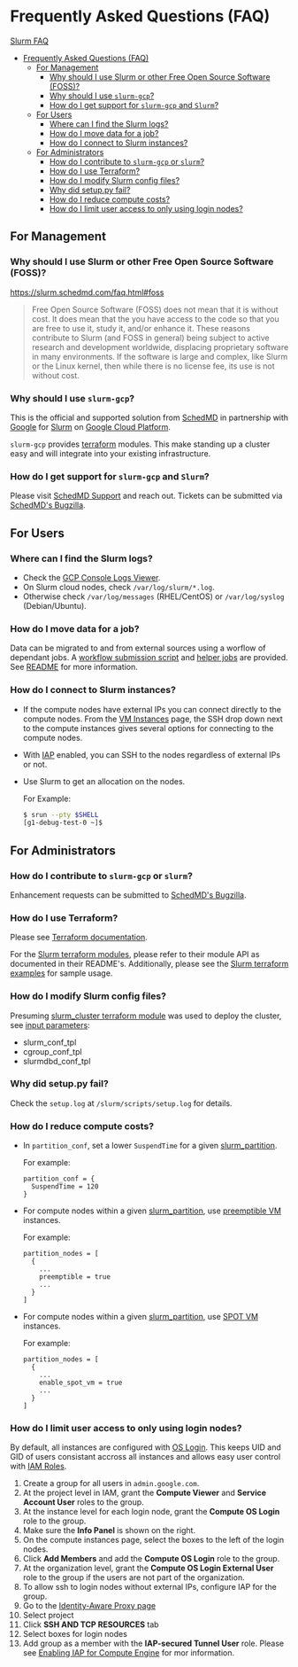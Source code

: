 # Frequently Asked Questions (FAQ)

[Slurm FAQ](https://slurm.schedmd.com/faq.html)

<!-- mdformat-toc start --slug=github --no-anchors --maxlevel=6 --minlevel=1 -->

- [Frequently Asked Questions (FAQ)](#frequently-asked-questions-faq)
  - [For Management](#for-management)
    - [Why should I use Slurm or other Free Open Source Software (FOSS)?](#why-should-i-use-slurm-or-other-free-open-source-software-foss)
    - [Why should I use `slurm-gcp`?](#why-should-i-use-slurm-gcp)
    - [How do I get support for `slurm-gcp` and `Slurm`?](#how-do-i-get-support-for-slurm-gcp-and-slurm)
  - [For Users](#for-users)
    - [Where can I find the Slurm logs?](#where-can-i-find-the-slurm-logs)
    - [How do I move data for a job?](#how-do-i-move-data-for-a-job)
    - [How do I connect to Slurm instances?](#how-do-i-connect-to-slurm-instances)
  - [For Administrators](#for-administrators)
    - [How do I contribute to `slurm-gcp` or `slurm`?](#how-do-i-contribute-to-slurm-gcp-or-slurm)
    - [How do I use Terraform?](#how-do-i-use-terraform)
    - [How do I modify Slurm config files?](#how-do-i-modify-slurm-config-files)
    - [Why did setup.py fail?](#why-did-setuppy-fail)
    - [How do I reduce compute costs?](#how-do-i-reduce-compute-costs)
    - [How do I limit user access to only using login nodes?](#how-do-i-limit-user-access-to-only-using-login-nodes)

<!-- mdformat-toc end -->

## For Management

### Why should I use Slurm or other Free Open Source Software (FOSS)?

https://slurm.schedmd.com/faq.html#foss

> Free Open Source Software (FOSS) does not mean that it is without cost.
> It does mean that the you have access to the code so that you are free to use it, study it, and/or enhance it.
> These reasons contribute to Slurm (and FOSS in general) being subject to active research and development worldwide, displacing proprietary software in many environments.
> If the software is large and complex, like Slurm or the Linux kernel, then while there is no license fee, its use is not without cost.

### Why should I use `slurm-gcp`?

This is the official and supported solution from [SchedMD](https://www.schedmd.com/) in partnership with [Google](https://about.google/) for [Slurm](./glossary.md#slurm) on [Google Cloud Platform](./glossary.md#gcp).

`slurm-gcp` provides [terraform](./glossary.md#terraform) modules.
This make standing up a cluster easy and will integrate into your existing infrastructure.

### How do I get support for `slurm-gcp` and `Slurm`?

Please visit [SchedMD Support](https://www.schedmd.com/support.php) and reach out.
Tickets can be submitted via [SchedMD's Bugzilla](https://bugs.schedmd.com).

## For Users

### Where can I find the Slurm logs?

- Check the [GCP Console Logs Viewer](https://console.cloud.google.com/logs/viewer).
- On Slurm cloud nodes, check `/var/log/slurm/*.log`.
- Otherwise check `/var/log/messages` (RHEL/CentOS) or `/var/log/syslog` (Debian/Ubuntu).

### How do I move data for a job?

Data can be migrated to and from external sources using a worflow of dependant jobs.
A [workflow submission script](../jobs/submit_workflow.py.py) and [helper jobs](../jobs/data_migrate/) are provided.
See [README](../jobs/README.md) for more information.

### How do I connect to Slurm instances?

- If the compute nodes have external IPs you can connect directly to the compute nodes.
  From the [VM Instances](https://console.cloud.google.com/compute/instances) page, the SSH drop down next to the compute instances gives several options for connecting to the compute nodes.

- With [IAP](https://cloud.google.com/iap/docs/enabling-compute-howto) enabled, you can SSH to the nodes regardless of external IPs or not.

- Use Slurm to get an allocation on the nodes.

  For Example:

  ```sh
  $ srun --pty $SHELL
  [g1-debug-test-0 ~]$

  ```

## For Administrators

### How do I contribute to `slurm-gcp` or `slurm`?

Enhancement requests can be submitted to [SchedMD's Bugzilla](https://bugs.schedmd.com).

### How do I use Terraform?

Please see [Terraform documentation](https://learn.hashicorp.com/collections/terraform/gcp-get-started).

For the [Slurm terraform modules](../terraform/modules/), please refer to their module API as documented in their README's. Additionally, please see the [Slurm terraform examples](../terraform/examples/) for sample usage.

### How do I modify Slurm config files?

Presuming [slurm_cluster terraform module](../terraform/modules/slurm_cluster/README.md) was used to deploy the cluster, see [input parameters](../terraform/modules/slurm_cluster/README_TF.md#inputs):

- slurm_conf_tpl
- cgroup_conf_tpl
- slurmdbd_conf_tpl

### Why did setup.py fail?

Check the `setup.log` at `/slurm/scripts/setup.log` for details.

### How do I reduce compute costs?

- In `partition_conf`, set a lower `SuspendTime` for a given [slurm_partition](../terraform/modules/slurm_partition/README.md).

  For example:

  ```hcl
  partition_conf = {
    SuspendTime = 120
  }
  ```

- For compute nodes within a given [slurm_partition](../terraform/modules/slurm_partition/README.md), use [preemptible VM](./glossary.md#preemptible-vm) instances.

  For example:

  ```hcl
  partition_nodes = [
    {
      ...
      preemptible = true
      ...
    }
  ]
  ```

- For compute nodes within a given [slurm_partition](../terraform/modules/slurm_partition/README.md), use [SPOT VM](./glossary.md#spot-vm) instances.

  For example:

  ```hcl
  partition_nodes = [
    {
      ...
      enable_spot_vm = true
      ...
    }
  ]
  ```

### How do I limit user access to only using login nodes?

By default, all instances are configured with [OS Login](./glossary.md#os-login).
This keeps UID and GID of users consistant accross all instances and allows easy user control with [IAM Roles](./glossary.md#iam-roles).

1. Create a group for all users in `admin.google.com`.
1. At the project level in IAM, grant the **Compute Viewer** and **Service Account User** roles to the group.
1. At the instance level for each login node, grant the **Compute OS Login** role to the group.
1. Make sure the **Info Panel** is shown on the right.
1. On the compute instances page, select the boxes to the left of the login nodes.
1. Click **Add Members** and add the **Compute OS Login** role to the group.
1. At the organization level, grant the **Compute OS Login External User** role to the group if the users are not part of the organization.
1. To allow ssh to login nodes without external IPs, configure IAP for the group.
1. Go to the [Identity-Aware Proxy page](https://console.cloud.google.com/security/iap?_ga=2.207343252.68494128.1583777071-470618229.1575301916)
1. Select project
1. Click **SSH AND TCP RESOURCES** tab
1. Select boxes for login nodes
1. Add group as a member with the **IAP-secured Tunnel User** role.
   Please see [Enabling IAP for Compute Engine](https://cloud.google.com/iap/docs/enabling-compute-howto) for mor information.
